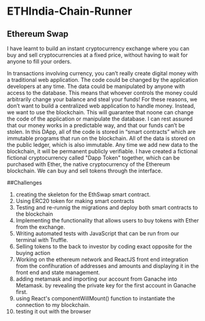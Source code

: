 # ETHIndia-Chain-Runner

## Ethereum Swap
I have learnt to build an instant cryptocurrency exchange where you can buy and sell cryptocurrencies at a fixed price, without having to wait for anyone to fill your orders.

In transactions involving currency, you can’t really create digital money with a traditional web application. The code could be changed by the application developers at any time. The data could be manipulated by anyone with access to the database.
This means that whoever controls the money could arbitrarily change your balance and steal your funds!
For these reasons, we don’t want to build a centralized web application to handle money. Instead, we want to use the blockchain.
This will guarantee that noone can change the code of the application or manipulate the database. I can rest assured that our money works in a predictable way, and that our funds can’t be stolen. In this DApp, all of the code is stored in “smart contracts” which are immutable programs that run on the blockchain.
All of the data is stored on the public ledger, which is also immutable. Any time we add new data to the blockchain, it will be permanent publicly verifiable. I have created a fictional fictional cryptocurrency called "Dapp Token" together, which can be purchased with Ether, the native cryptocurrency of the Ethereum blockchain.
We can buy and sell tokens through the interface.

##Challenges 
1. creating the skeleton for the EthSwap smart contract. 
2. Using ERC20 token for making smart contracts
3.  Testing and re-runnig the migrations and deploy both smart contracts to the blockchain
4.  Implementing the functionality that allows users to buy tokens with Ether from the exchange.
5. Writing automated tests with JavaScript that can be run from our terminal with Truffle.
6. Selling tokens to the back to investor by coding exact opposite for the buying action 
7. Working on the ethereum network and ReactJS front end integration from the confihuration of addresses and amounts and displaying it in the front end and state management.
8. adding metamask and importing our account from Ganache into Metamask. by revealing the private key for the first account in Ganache first.
9. using React's componentWillMount() function to instantiate the connection to my blockchain.
10. testing it out with the browser

